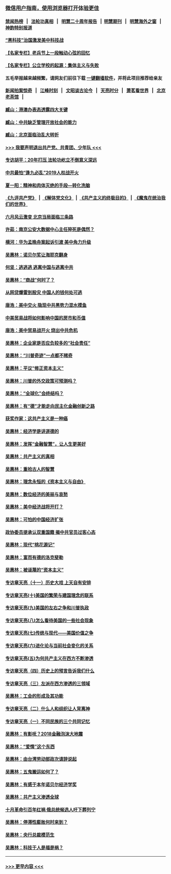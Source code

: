### [微信用户指南，使用浏览器打开体验更佳](https://github.com/gfw-breaker/banned-news1/blob/master/indexes/wechat-guide.md?t=0)
#### [禁闻热榜](热点新闻.md?t=0)  &nbsp;&nbsp;|&nbsp;&nbsp; [法轮功真相](https://github.com/gfw-breaker/truth/blob/master/README.md?t=0) &nbsp;&nbsp;|&nbsp;&nbsp; [明慧二十周年报告](https://github.com/gfw-breaker/mh-reports/blob/master/README.md?t=0) &nbsp;&nbsp;|&nbsp;&nbsp;[明慧期刊](https://github.com/gfw-breaker/mh-qikan) &nbsp;&nbsp;|&nbsp;&nbsp; [明慧海外之窗](https://github.com/gfw-breaker/mh-news/blob/master/README.md?t=0) &nbsp;&nbsp;|&nbsp;&nbsp; [神韵特别报道](https://github.com/gfw-breaker/mh-news/blob/master/shenyun.md?t=0)
#### [“黑科技”治国激发美中科技战](../pages/nsc423/n11638056.md?t=02062002) 
#### [【名家专栏】老兵节上一段触动心弦的回忆](../pages/nsc423/n11646016.md?t=02062002) 
#### [【名家专栏】公立学校的起源：集体主义与失败](../pages/nsc423/n11601833.md?t=02062002) 
#### 五毛举报越来越频繁，请网友们前往下载 [一键翻墙软件](https://github.com/gfw-breaker/ssr-accounts)，并将此项目推荐给亲友
#### [新闻拍案惊奇](https://github.com/gfw-breaker/banned-news1/blob/master/pages/link4.md) &nbsp;&nbsp;|&nbsp;&nbsp; [江峰时刻](https://github.com/gfw-breaker/banned-news1/blob/master/pages/link4.md) &nbsp;&nbsp;|&nbsp;&nbsp; [文昭谈古论今](https://github.com/gfw-breaker/banned-news1/blob/master/pages/link4.md) &nbsp;&nbsp;|&nbsp;&nbsp; [天亮时分](https://github.com/gfw-breaker/banned-news1/blob/master/pages/link4.md) &nbsp;&nbsp;|&nbsp;&nbsp; [萧茗看世界](https://github.com/gfw-breaker/banned-news1/blob/master/pages/link4.md) &nbsp;&nbsp;|&nbsp;&nbsp; [北京老茶馆](https://github.com/gfw-breaker/banned-news1/blob/master/pages/link4.md) &nbsp;&nbsp;|&nbsp;&nbsp; 
#### [臧山：港澳办表态透露四大关键](../pages/nsc423/n11421628.md?t=02062002) 
#### [臧山：中共缺乏管理开放社会的能力](../pages/nsc423/n11407457.md?t=02062002) 
#### [臧山：北京面临治乱大转折](../pages/nsc423/n11406895.md?t=02062002) 
#### [>>> 我要声明退出共产党、共青团、少年队 <<<](https://github.com/begood0513/goodnews/blob/master/quit/letter.md) 
#### [专访胡平：20年打压 法轮功屹立不倒意义深远](../pages/nsc423/n11398800.md?t=02062002) 
#### [中共最怕“逢九必乱”2019人权战开火](../pages/nsc423/n11385248.md?t=02062002) 
#### [夏一阳：精神和肉体灭绝的手段—转化洗脑](../pages/nsc423/n11368250.md?t=02062002) 
#### [《九评共产党》](https://github.com/begood0513/9ping.md/blob/master/README.md) &nbsp;|&nbsp; [《解体党文化》](../../../../jtdwh.md/blob/master/README.md)  &nbsp;|&nbsp; [《共产主义的终极目的》](../../../../gczydzjmd.md/blob/master/README.md) &nbsp;|&nbsp; [《魔鬼在统治我们的世界》](../../../../mgztzwmdsj.md/blob/master/README.md) 
#### [六月风云激变 北京当局面临三条路](../pages/nsc423/n11313668.md?t=02062002) 
#### [许茹：南京公安大数据中心主任猝死是偶然？](../pages/nsc423/n11064744.md?t=02062002) 
#### [横河：华为孟晚舟案起诉引渡 美中角力升级](../pages/nsc423/n11027230.md?t=02062002) 
#### [吴惠林：诺贝尔奖让海耶克翻身](../pages/nsc423/n10890049.md?t=02062002) 
#### [何坚：逃逃逃 逃离中国与逃离中共](../pages/nsc423/n10592891.md?t=02062002) 
#### [吴惠林：“商战”何时了？](../pages/nsc423/n10573558.md?t=02062002) 
#### [从网贷爆雷到股灾 中国人的钱何处可逃](../pages/nsc423/n10572800.md?t=02062002) 
#### [唐浩：美中交火 隐现中共黑势力混水摸鱼](../pages/nsc423/n10544040.md?t=02062002) 
#### [中美贸易战将如何影响中国的房市和币值](../pages/nsc423/n10543697.md?t=02062002) 
#### [唐浩：美中贸易战开火 烧出中共危机](../pages/nsc423/n10540126.md?t=02062002) 
#### [吴惠林：企业家是否应负较多的“社会责任”](../pages/nsc423/n10535022.md?t=02062002) 
#### [吴惠林：“川普奇迹”一点都不稀奇](../pages/nsc423/n10512808.md?t=02062002) 
#### [吴惠林：平议“修正资本主义”](../pages/nsc423/n10495724.md?t=02062002) 
#### [吴惠林：川普的外交政策可预测吗？](../pages/nsc423/n10462387.md?t=02062002) 
#### [吴惠林：“全球化”会终结吗？](../pages/nsc423/n10452838.md?t=02062002) 
#### [吴惠林：有“德”才能走向民主化金融创新之路](../pages/nsc423/n10432292.md?t=02062002) 
#### [获奖作家：这共产主义是一种癌](../pages/nsc423/n10431541.md?t=02062002) 
#### [吴惠林：经济学是讲道德的](../pages/nsc423/n10398014.md?t=02062002) 
#### [吴惠林：发挥“金融智慧”，让人生更美好](../pages/nsc423/n10375019.md?t=02062002) 
#### [吴惠林：共产主义的真相](../pages/nsc423/n10351394.md?t=02062002) 
#### [吴惠林：重拾古人的智慧](../pages/nsc423/n10337691.md?t=02062002) 
#### [吴惠林：理念永恒的《资本主义与自由》](../pages/nsc423/n10316274.md?t=02062002) 
#### [吴惠林：数位经济的美丽与哀愁](../pages/nsc423/n10292946.md?t=02062002) 
#### [吴惠林：美中经济战将开打？](../pages/nsc423/n10258825.md?t=02062002) 
#### [吴惠林：可怕的中国经济扩张](../pages/nsc423/n10219147.md?t=02062002) 
#### [政协委员提承认双重国籍 揭中共官员过客心态](../pages/nsc423/n10208809.md?t=02062002) 
#### [吴惠林：现代“桃花源记”](../pages/nsc423/n10185234.md?t=02062002) 
#### [吴惠林：富而有德的洛克斐勒](../pages/nsc423/n10142264.md?t=02062002) 
#### [吴惠林：被诬蔑的“资本主义”](../pages/nsc423/n10124816.md?t=02062002) 
#### [专访章天亮（十一）历史大戏 上天自有安排](../pages/nsc423/n10094905.md?t=02062002) 
#### [专访章天亮(十)美国的繁荣与建国理念的联系](../pages/nsc423/n10094899.md?t=02062002) 
#### [专访章天亮(九)美国的左右之争和川普执政](../pages/nsc423/n10094889.md?t=02062002) 
#### [专访章天亮(八)怎么看待美国的一些社会现象](../pages/nsc423/n10094857.md?t=02062002) 
#### [专访章天亮(七)传统与现代——美国价值之争](../pages/nsc423/n10093140.md?t=02062002) 
#### [专访章天亮(六)进化论与当前社会变化的关系](../pages/nsc423/n10092036.md?t=02062002) 
#### [专访章天亮(五)为何共产主义在西方不断渗透](../pages/nsc423/n10083620.md?t=02062002) 
#### [专访章天亮（四）历史上的预言告诉我们什么](../pages/nsc423/n10083606.md?t=02062002) 
#### [专访章天亮（三）左派在西方渗透的三领域](../pages/nsc423/n10081115.md?t=02062002) 
#### [吴惠林：工会的形成及其功能](../pages/nsc423/n10080633.md?t=02062002) 
#### [专访章天亮（二）什么人和组织让人背离神](../pages/nsc423/n10076637.md?t=02062002) 
#### [专访章天亮（一）不同民族的三个共同记忆](../pages/nsc423/n10074188.md?t=02062002) 
#### [吴惠林：有影呒？2018金融泡沫大地震](../pages/nsc423/n10040534.md?t=02062002) 
#### [吴惠林：“爱情”这个东西](../pages/nsc423/n10019423.md?t=02062002) 
#### [吴惠林：由台湾劳动部政次请辞说起](../pages/nsc423/n9979679.md?t=02062002) 
#### [吴惠林：五鬼搬运如何了？](../pages/nsc423/n9925338.md?t=02062002) 
#### [吴惠林：有感于本年诺贝尔经济学奖](../pages/nsc423/n9871883.md?t=02062002) 
#### [吴惠林：共产主义渗透全球](../pages/nsc423/n9812748.md?t=02062002) 
#### [十月革命引百年红祸 俄总统候选人吁下葬列宁](../pages/nsc423/n9810182.md?t=02062002) 
#### [吴惠林：停滞性膨胀何时来到？](../pages/nsc423/n9764136.md?t=02062002) 
#### [吴惠林：央行总裁模范生](../pages/nsc423/n9728134.md?t=02062002) 
#### [吴惠林：科技于人是福是祸？](../pages/nsc423/n9672982.md?t=02062002) 

----
#### [ >>> 更早内容 <<< ](../indexes/nsc423-earlier.md)
